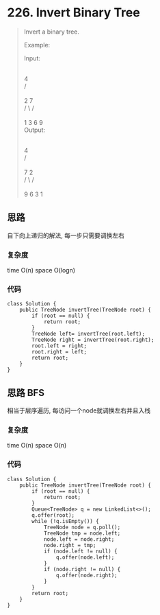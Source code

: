 # 226. Invert Binary Tree
> Invert a binary tree.
> 
> Example:
> 
> Input:
> 
> <br>4
> <br>   /   \
> <br>  2     7
>  <br>/ \   / \
> <br>1   3 6   9
> <br>
> Output:
> 
><br>      4
> <br>   /   \
> <br>  7     2
>  <br>/ \   / \
> <br>9   6 3   1

## 思路
自下向上递归的解法, 每一步只需要调换左右
### 复杂度
time O(n) space O(logn)
### 代码
```
class Solution {
    public TreeNode invertTree(TreeNode root) {
        if (root == null) {
            return root;
        }
        TreeNode left= invertTree(root.left);
        TreeNode right = invertTree(root.right);
        root.left = right;
        root.right = left;
        return root;
    }
}
```
## 思路 BFS
相当于层序遍历, 每访问一个node就调换左右并且入栈
### 复杂度
time O(n) space O(n)
### 代码
```
class Solution {
    public TreeNode invertTree(TreeNode root) {
        if (root == null) {
            return root;
        }
        Queue<TreeNode> q = new LinkedList<>();
        q.offer(root);
        while (!q.isEmpty()) {
            TreeNode node = q.poll();
            TreeNode tmp = node.left;
            node.left = node.right;
            node.right = tmp;
            if (node.left != null) {
                q.offer(node.left);
            }
            if (node.right != null) {
                q.offer(node.right);
            }
        }
        return root;
    }
}

```